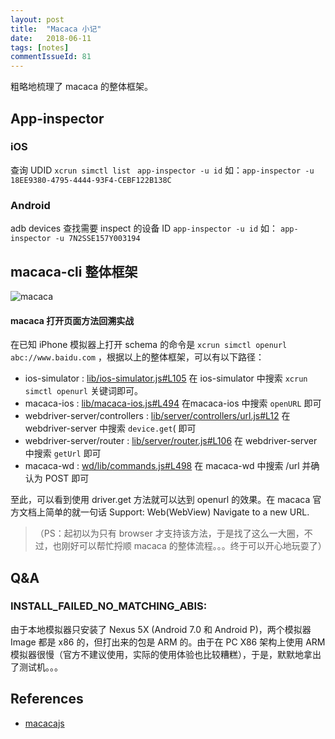 ```yaml
---
layout: post
title:  "Macaca 小记"
date:   2018-06-11
tags: [notes]
commentIssueId: 81
---
```




粗略地梳理了 macaca 的整体框架。




## App-inspector

### iOS

查询 UDID  `xcrun simctl list `
`app-inspector -u id`  如：`app-inspector -u 18EE9380-4795-4444-93F4-CEBF122B138C `



### Android

adb devices 查找需要 inspect 的设备 ID
`app-inspector -u id`  如： `app-inspector -u 7N2SSE157Y003194 `



## macaca-cli 整体框架

![macaca](https://user-images.githubusercontent.com/7157346/41208612-01492f68-6d58-11e8-804a-a13dce88a40b.png)



#### macaca 打开页面方法回溯实战

在已知 iPhone 模拟器上打开 schema 的命令是 `xcrun simctl openurl abc://www.baidu.com` ，根据以上的整体框架，可以有以下路径：

* ios-simulator : [lib/ios-simulator.js#L105](https://github.com/macacajs/ios-simulator/blob/bb74143f165d2e5bef8ee1db96fc8b05cc6e8dbe/lib/ios-simulator.js#L105)  在 ios-simulator 中搜索 `xcrun simctl openurl` 关键词即可。
* macaca-ios : [lib/macaca-ios.js#L494](https://github.com/macacajs/macaca-ios/blob/bed355bb6925888d2bd4f8f006d8f5eee9ca05a9/lib/macaca-ios.js#L494)  在macaca-ios 中搜索 `openURL` 即可
* webdriver-server/controllers : [lib/server/controllers/url.js#L12](https://github.com/macacajs/webdriver-server/blob/748d21debf7713cd4a9410f158832a32cac4a800/lib/server/controllers/url.js#L12) 在 webdriver-server 中搜索 `device.get`( 即可
* webdriver-server/router : [lib/server/router.js#L106](https://github.com/macacajs/webdriver-server/blob/748d21debf7713cd4a9410f158832a32cac4a800/lib/server/router.js#L106) 在 webdriver-server 中搜索 `getUrl` 即可
* macaca-wd : [wd/lib/commands.js#L498](https://github.com/macacajs/macaca-wd/blob/f474df8c9aa72b49f886d700a5fd140f87bc13cd/wd/lib/commands.js#L498) 在 macaca-wd 中搜索 /url 并确认为 POST 即可

至此，可以看到使用 driver.get 方法就可以达到 openurl 的效果。在 macaca 官方文档上简单的就一句话 Support: Web(WebView) Navigate to a new URL. 

> （PS：起初以为只有  browser 才支持该方法，于是找了这么一大圈，不过，也刚好可以帮忙捋顺 macaca 的整体流程。。。终于可以开心地玩耍了）





## Q&A

### INSTALL_FAILED_NO_MATCHING_ABIS:

由于本地模拟器只安装了 Nexus 5X (Android 7.0 和 Android P)，两个模拟器 Image 都是 x86 的，但打出来的包是 ARM 的。由于在 PC X86 架构上使用 ARM 模拟器很慢（官方不建议使用，实际的使用体验也比较糟糕），于是，默默地拿出了测试机。。。





## References

* [macacajs](https://macacajs.com/)